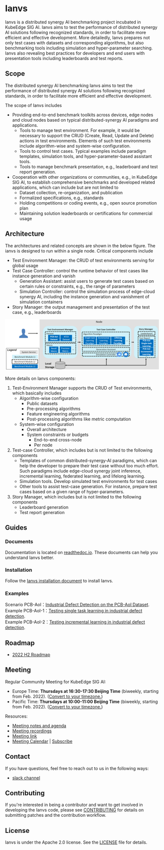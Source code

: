 # Ianvs
Ianvs is a distributed synergy AI benchmarking project incubated in KubeEdge SIG AI. Ianvs aims to test the performance of distributed synergy AI solutions following recognized standards, in order to facilitate more efficient and effective development. More detailedly, Ianvs prepares not only test cases with datasets and corresponding algorithms, but also benchmarking tools including simulation and hyper-parameter searching. Ianvs also revealing best practices for developers and end users with presentation tools including leaderboards and test reports. 

## Scope
The distributed synergy AI benchmarking Ianvs aims to test the performance of distributed synergy AI solutions following recognized standards, in order to facilitate more efficient and effective development. 

The scope of Ianvs includes
- Providing end-to-end benchmark toolkits across devices, edge nodes and cloud nodes based on typical distributed-synergy AI paradigms and applications. 
    - Tools to manage test environment. For example, it would be necessary to support the CRUD (Create, Read, Update and Delete) actions in test environments. Elements of such test environments include algorithm-wise and system-wise configuration.  
    - Tools to control test cases. Typical examples include paradigm templates, simulation tools, and hyper-parameter-based assistant tools.
    - Tools to manage benchmark presentation, e.g., leaderboard and test report generation. 
- Cooperation with other organizations or communities, e.g., in KubeEdge SIG AI, to establish comprehensive benchmarks and developed related applications, which can include but are not limited to 
    - Dataset collection, re-organization, and publication
    - Formalized specifications, e.g., standards 
    - Holding competitions or coding events, e.g., open source promotion plan
    - Maintaining solution leaderboards or certifications for commercial usage 


## Architecture
The architectures and related concepts are shown in the below figure. The ianvs is designed to run within a single node. Critical components include
- Test Environment Manager: the CRUD of test environments serving for global usage
- Test Case Controller: control the runtime behavior of test cases like instance generation and vanish 
    - Generation Assistant: assist users to generate test cases based on certain rules or constraints, e.g., the range of parameters 
    - Simulation Controller: control the simulation process of edge-cloud synergy AI, including the instance generation and vanishment of simulation containers
- Story Manager: the output management and presentation of the test case, e.g., leaderboards


![](docs/guides/images/ianvs_arch.png)

More details on Ianvs components: 
1. Test-Environment Manager supports the CRUD of Test environments, which basically includes
    - Algorithm-wise configuration
        - Public datasets
        - Pre-processing algorithms
        - Feature engineering algorithms
        - Post-processing algorithms like metric computation
    - System-wise configuration
        - Overall architecture
        - System constraints or budgets
            - End-to-end cross-node 
            - Per node
1. Test-case Controller, which includes but is not limited to the following components 
    - Templates of common distributed-synergy-AI paradigms, which can help the developer to prepare their test case without too much effort. Such paradigms include edge-cloud synergy joint inference, incremental learning, federated learning, and lifelong learning. 
    - Simulation tools. Develop simulated test environments for test cases
    - Other tools to assist test-case generation. For instance, prepare test cases based on a given range of hyper-parameters. 
1. Story Manager, which includes but is not limited to the following components
    - Leaderboard generation
    - Test report generation


## Guides

### Documents

Documentation is located on [readthedoc.io](https://ianvs.readthedocs.io/). These documents can help you understand Ianvs better.


### Installation
Follow the [Ianvs installation document](docs/guides/how-to-install-ianvs.md) to install Ianvs.

### Examples
Scenario PCB-AoI：[Industrial Defect Detection on the PCB-AoI Dataset](/examples/pcb-aoi/README.md).  
Example PCB-AoI-1：[Testing single task learning in industrial defect detection](/docs/proposals/test-reports/testing-single-task-learning-in-industrial-defect-detection-with-pcb-aoi.md).  
Example PCB-AoI-2：[Testing incremental learning in industrial defect detection](/docs/proposals/test-reports/testing-incremental-learning-in-industrial-defect-detection-with-pcb-aoi.md).  


## Roadmap

* [2022 H2 Roadmap](docs/roadmap.md)

## Meeting

Regular Community Meeting for KubeEdge SIG AI:
- Europe Time: **Thursdays at 16:30-17:30 Beijing Time** (biweekly, starting from Feb. 2022).
([Convert to your timezone.](https://www.thetimezoneconverter.com/?t=16%3A30&tz=GMT%2B8&))
- Pacific Time: **Thursdays at 10:00-11:00 Beijing Time** (biweekly, starting from Feb. 2022).
([Convert to your timezone.](https://www.thetimezoneconverter.com/?t=10%3A00&tz=GMT%2B8&))

Resources:
- [Meeting notes and agenda](https://docs.google.com/document/d/12n3kGUWTkAH4q2Wv5iCVGPTA_KRWav_eakbFrF9iAww/edit)
- [Meeting recordings](https://www.youtube.com/playlist?list=PLQtlO1kVWGXkRGkjSrLGEPJODoPb8s5FM)
- [Meeting link](https://zoom.us/j/4167237304)
- [Meeting Calendar](https://calendar.google.com/calendar/u/0/r?cid=Y19nODluOXAwOG05MzFiYWM3NmZsajgwZzEwOEBncm91cC5jYWxlbmRhci5nb29nbGUuY29t) | [Subscribe](https://calendar.google.com/calendar/u/0/r?cid=OHJqazhvNTE2dmZ0ZTIxcWlidmxhZTNsajRAZ3JvdXAuY2FsZW5kYXIuZ29vZ2xlLmNvbQ)

## Contact

<!--
If you need support, start with the [troubleshooting guide](./docs/troubleshooting.md), and work your way through the process that we've outlined.
-->

If you have questions, feel free to reach out to us in the following ways:
- [slack channel](https://app.slack.com/client/TDZ5TGXQW/C01EG84REVB/details)

## Contributing

If you're interested in being a contributor and want to get involved in developing the Ianvs code, please see [CONTRIBUTING](CONTRIBUTING.md) for details on submitting patches and the contribution workflow.

## License

Ianvs is under the Apache 2.0 license. See the [LICENSE](LICENSE) file for details.
